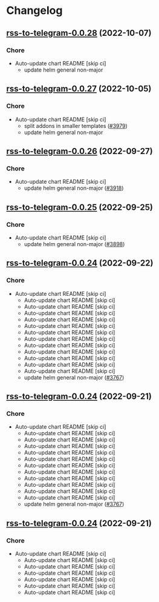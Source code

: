 # Changelog



## [rss-to-telegram-0.0.28](https://github.com/truecharts/charts/compare/rss-to-telegram-0.0.27...rss-to-telegram-0.0.28) (2022-10-07)

### Chore

- Auto-update chart README [skip ci]
  - update helm general non-major




## [rss-to-telegram-0.0.27](https://github.com/truecharts/charts/compare/rss-to-telegram-0.0.26...rss-to-telegram-0.0.27) (2022-10-05)

### Chore

- Auto-update chart README [skip ci]
  - split addons in smaller templates ([#3979](https://github.com/truecharts/charts/issues/3979))
  - update helm general non-major




## [rss-to-telegram-0.0.26](https://github.com/truecharts/charts/compare/rss-to-telegram-0.0.25...rss-to-telegram-0.0.26) (2022-09-27)

### Chore

- Auto-update chart README [skip ci]
  - update helm general non-major ([#3918](https://github.com/truecharts/charts/issues/3918))




## [rss-to-telegram-0.0.25](https://github.com/truecharts/charts/compare/rss-to-telegram-0.0.24...rss-to-telegram-0.0.25) (2022-09-25)

### Chore

- Auto-update chart README [skip ci]
  - update helm general non-major ([#3898](https://github.com/truecharts/charts/issues/3898))




## [rss-to-telegram-0.0.24](https://github.com/truecharts/charts/compare/rss-to-telegram-0.0.23...rss-to-telegram-0.0.24) (2022-09-22)

### Chore

- Auto-update chart README [skip ci]
  - Auto-update chart README [skip ci]
  - Auto-update chart README [skip ci]
  - Auto-update chart README [skip ci]
  - Auto-update chart README [skip ci]
  - Auto-update chart README [skip ci]
  - Auto-update chart README [skip ci]
  - Auto-update chart README [skip ci]
  - Auto-update chart README [skip ci]
  - Auto-update chart README [skip ci]
  - Auto-update chart README [skip ci]
  - Auto-update chart README [skip ci]
  - Auto-update chart README [skip ci]
  - update helm general non-major ([#3767](https://github.com/truecharts/charts/issues/3767))




## [rss-to-telegram-0.0.24](https://github.com/truecharts/charts/compare/rss-to-telegram-0.0.23...rss-to-telegram-0.0.24) (2022-09-21)

### Chore

- Auto-update chart README [skip ci]
  - Auto-update chart README [skip ci]
  - Auto-update chart README [skip ci]
  - Auto-update chart README [skip ci]
  - Auto-update chart README [skip ci]
  - Auto-update chart README [skip ci]
  - Auto-update chart README [skip ci]
  - Auto-update chart README [skip ci]
  - Auto-update chart README [skip ci]
  - Auto-update chart README [skip ci]
  - Auto-update chart README [skip ci]
  - Auto-update chart README [skip ci]
  - update helm general non-major ([#3767](https://github.com/truecharts/charts/issues/3767))




## [rss-to-telegram-0.0.24](https://github.com/truecharts/charts/compare/rss-to-telegram-0.0.23...rss-to-telegram-0.0.24) (2022-09-21)

### Chore

- Auto-update chart README [skip ci]
  - Auto-update chart README [skip ci]
  - Auto-update chart README [skip ci]
  - Auto-update chart README [skip ci]
  - Auto-update chart README [skip ci]
  - Auto-update chart README [skip ci]
  - Auto-update chart README [skip ci]
